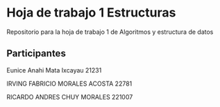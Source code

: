# Hoja de trabajo 1 Estructuras
Repositorio para la hoja de trabajo 1 de Algoritmos y estructura de datos

## Participantes

Eunice Anahi Mata Ixcayau 21231

IRVING FABRICIO MORALES ACOSTA 22781

RICARDO ANDRES CHUY MORALES 221007
